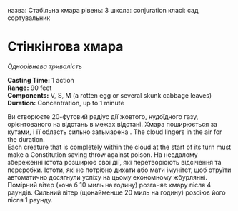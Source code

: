 назва: Стабільна хмара рівень: 3 школа: conjuration класі: сад сортувальник

# Стінкінгова хмара
_Однорівнева тривалість_

**Casting Time:** 1 action    
**Range:** 90 feet    
**Components:** V, S, M (a rotten egg or several skunk cabbage leaves)    
**Duration:** Concentration, up to 1 minute

Ви створюєте 20-футовий радіус дії жовтого, нудоїдного газу, орієнтованого на відстань в межах відстані. Хмара поширюється за кутами, і її область сильно затьмарена . The cloud lingers in the air for the duration.    
Each creature that is completely within the cloud at the start of its turn must make a Constitution saving throw against poison. На невдалому збереженні істота розширює свої дії, які перетворюють відсічення та переробки. Істоти, які не потрібно дихати або мати імунітет, щоб отруїти автоматично досягнули успіху на цьому економному жбурлянні.    
Помірний вітер (хоча б 10 миль на годину) розганяє хмару після 4 раундів. Сильний вітер (щонайменше 20 миль на годину) розсіює його після 1 раунду. 